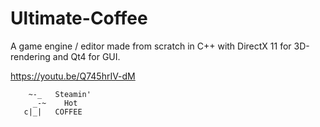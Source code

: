 Ultimate-Coffee
===========

A game engine / editor made from scratch in C++ with DirectX 11 for 3D-rendering and Qt4 for GUI.

https://youtu.be/Q745hrIV-dM

```
    ~-_	  Steamin'
     _-~    Hot
   c|_|	  COFFEE
```
